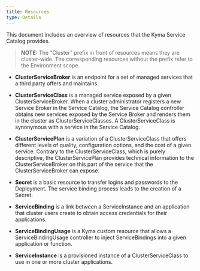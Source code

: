```yaml
---
title: Resources
type: Details
---
```


This document includes an overview of resources that the Kyma Service Catalog provides.

>**NOTE:** The "Cluster" prefix in front of resources means they are cluster-wide. The corresponding resources without the prefix refer to the Environment scope.   

* **ClusterServiceBroker** is an endpoint for a set of managed services that a third party offers and maintains.

* **ClusterServiceClass** is a managed service exposed by a given ClusterServiceBroker. When a cluster administrator registers a new Service Broker in the Service Catalog, the Service Catalog controller obtains new services exposed by the Service Broker and renders them in the cluster as ClusterServiceClasses. A ClusterServiceClass is synonymous with a service in the Service Catalog.

* **ClusterServicePlan** is a variation of a ClusterServiceClass that offers different levels of quality, configuration options, and the cost of a given service. Contrary to the ClusterServiceClass, which is purely descriptive, the ClusterServicePlan provides technical information to the ClusterServiceBroker on this part of the service that the ClusterServiceBroker can expose.

* **Secret** is a basic resource to transfer logins and passwords to the Deployment. The service binding process leads to the creation of a Secret.

* **ServiceBinding** is a link between a ServiceInstance and an application that cluster users create to obtain access credentials for their applications.

* **ServiceBindingUsage** is a Kyma custom resource that allows a ServiceBindingUsage controller to inject ServiceBindings into a given application or function.

* **ServiceInstance** is a provisioned instance of a ClusterServiceClass to use in one or more cluster applications.

